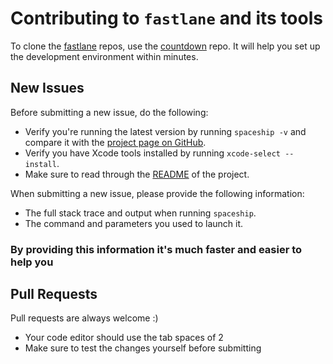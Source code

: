 # Contributing to `fastlane` and its tools

To clone the [fastlane](https://fastlane.tools) repos, use the [countdown](https://github.com/fastlane/countdown) repo. It will help you set up the development environment within minutes.

## New Issues

Before submitting a new issue, do the following:

- Verify you're running the latest version by running `spaceship -v` and compare it with the [project page on GitHub](https://github.com/fastlane/spaceship).
- Verify you have Xcode tools installed by running `xcode-select --install`.
- Make sure to read through the [README](https://github.com/KrauseFx/spaceship) of the project.


When submitting a new issue, please provide the following information:

- The full stack trace and output when running `spaceship`.
- The command and parameters you used to launch it.

### By providing this information it's much faster and easier to help you


## Pull Requests

Pull requests are always welcome :) 

- Your code editor should use the tab spaces of 2
- Make sure to test the changes yourself before submitting
